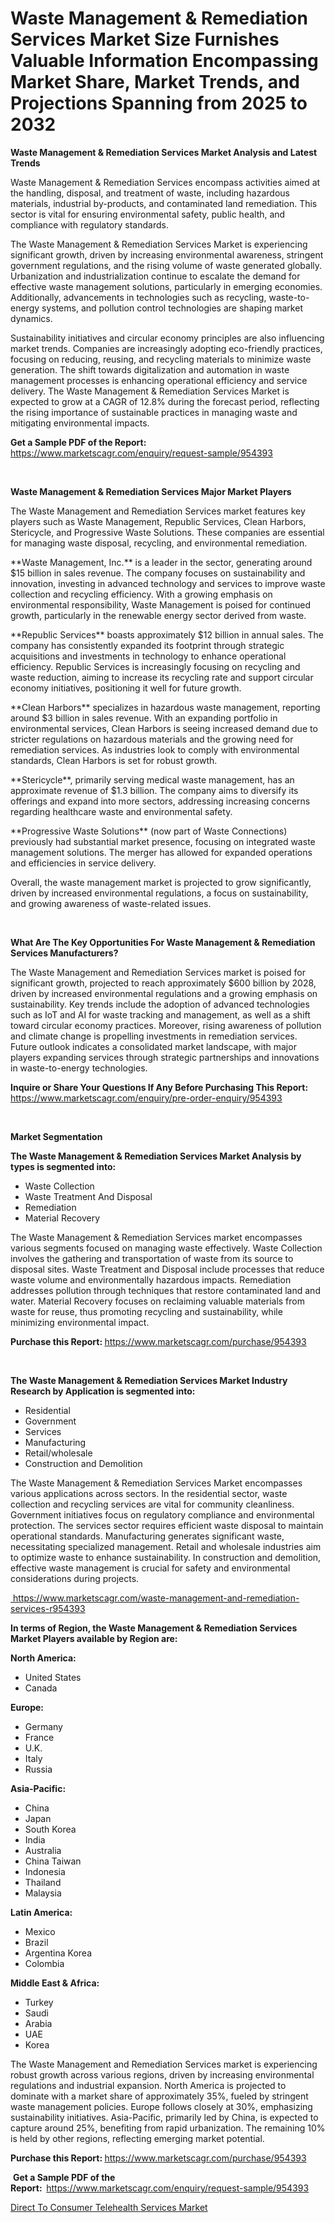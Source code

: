 <p><h1>Waste Management & Remediation Services Market Size Furnishes Valuable Information Encompassing Market Share, Market Trends, and Projections Spanning from 2025 to 2032</h1></p><p><strong>Waste Management & Remediation Services Market Analysis and Latest Trends</strong></p>
<p><p>Waste Management & Remediation Services encompass activities aimed at the handling, disposal, and treatment of waste, including hazardous materials, industrial by-products, and contaminated land remediation. This sector is vital for ensuring environmental safety, public health, and compliance with regulatory standards.</p><p>The Waste Management & Remediation Services Market is experiencing significant growth, driven by increasing environmental awareness, stringent government regulations, and the rising volume of waste generated globally. Urbanization and industrialization continue to escalate the demand for effective waste management solutions, particularly in emerging economies. Additionally, advancements in technologies such as recycling, waste-to-energy systems, and pollution control technologies are shaping market dynamics.</p><p>Sustainability initiatives and circular economy principles are also influencing market trends. Companies are increasingly adopting eco-friendly practices, focusing on reducing, reusing, and recycling materials to minimize waste generation. The shift towards digitalization and automation in waste management processes is enhancing operational efficiency and service delivery. The Waste Management & Remediation Services Market is expected to grow at a CAGR of 12.8% during the forecast period, reflecting the rising importance of sustainable practices in managing waste and mitigating environmental impacts.</p></p>
<p><strong>Get a Sample PDF of the Report:&nbsp;</strong> <a href="https://www.marketscagr.com/enquiry/request-sample/954393?utm_campaign=2942&utm_medium=2&utm_source=Github&utm_content=ia&utm_term=07032025&utm_id=waste-management-remediation-services">https://www.marketscagr.com/enquiry/request-sample/954393</a></p>
<p>&nbsp;</p>
<p><strong>Waste Management & Remediation Services Major Market Players</strong></p>
<p><p>The Waste Management and Remediation Services market features key players such as Waste Management, Republic Services, Clean Harbors, Stericycle, and Progressive Waste Solutions. These companies are essential for managing waste disposal, recycling, and environmental remediation.</p><p>**Waste Management, Inc.** is a leader in the sector, generating around $15 billion in sales revenue. The company focuses on sustainability and innovation, investing in advanced technology and services to improve waste collection and recycling efficiency. With a growing emphasis on environmental responsibility, Waste Management is poised for continued growth, particularly in the renewable energy sector derived from waste.</p><p>**Republic Services** boasts approximately $12 billion in annual sales. The company has consistently expanded its footprint through strategic acquisitions and investments in technology to enhance operational efficiency. Republic Services is increasingly focusing on recycling and waste reduction, aiming to increase its recycling rate and support circular economy initiatives, positioning it well for future growth.</p><p>**Clean Harbors** specializes in hazardous waste management, reporting around $3 billion in sales revenue. With an expanding portfolio in environmental services, Clean Harbors is seeing increased demand due to stricter regulations on hazardous materials and the growing need for remediation services. As industries look to comply with environmental standards, Clean Harbors is set for robust growth.</p><p>**Stericycle**, primarily serving medical waste management, has an approximate revenue of $1.3 billion. The company aims to diversify its offerings and expand into more sectors, addressing increasing concerns regarding healthcare waste and environmental safety.</p><p>**Progressive Waste Solutions** (now part of Waste Connections) previously had substantial market presence, focusing on integrated waste management solutions. The merger has allowed for expanded operations and efficiencies in service delivery.</p><p>Overall, the waste management market is projected to grow significantly, driven by increased environmental regulations, a focus on sustainability, and growing awareness of waste-related issues.</p></p>
<p>&nbsp;</p>
<p><strong>What Are The Key Opportunities For Waste Management & Remediation Services Manufacturers?</strong></p>
<p><p>The Waste Management and Remediation Services market is poised for significant growth, projected to reach approximately $600 billion by 2028, driven by increased environmental regulations and a growing emphasis on sustainability. Key trends include the adoption of advanced technologies such as IoT and AI for waste tracking and management, as well as a shift toward circular economy practices. Moreover, rising awareness of pollution and climate change is propelling investments in remediation services. Future outlook indicates a consolidated market landscape, with major players expanding services through strategic partnerships and innovations in waste-to-energy technologies.</p></p>
<p><strong>Inquire or Share Your Questions If Any Before Purchasing This Report:</strong> <a href="https://www.marketscagr.com/enquiry/pre-order-enquiry/954393?utm_campaign=2942&utm_medium=2&utm_source=Github&utm_content=ia&utm_term=07032025&utm_id=waste-management-remediation-services">https://www.marketscagr.com/enquiry/pre-order-enquiry/954393</a></p>
<p>&nbsp;</p>
<p><strong>Market Segmentation</strong></p>
<p><strong>The Waste Management & Remediation Services Market Analysis by types is segmented into:</strong></p>
<p><ul><li>Waste Collection</li><li>Waste Treatment And Disposal</li><li>Remediation</li><li>Material Recovery</li></ul></p>
<p><p>The Waste Management & Remediation Services market encompasses various segments focused on managing waste effectively. Waste Collection involves the gathering and transportation of waste from its source to disposal sites. Waste Treatment and Disposal include processes that reduce waste volume and environmentally hazardous impacts. Remediation addresses pollution through techniques that restore contaminated land and water. Material Recovery focuses on reclaiming valuable materials from waste for reuse, thus promoting recycling and sustainability, while minimizing environmental impact.</p></p>
<p><strong>Purchase this Report:&nbsp;</strong><a href="https://www.marketscagr.com/purchase/954393?utm_campaign=2942&utm_medium=2&utm_source=Github&utm_content=ia&utm_term=07032025&utm_id=waste-management-remediation-services">https://www.marketscagr.com/purchase/954393</a></p>
<p>&nbsp;</p>
<p><strong>The Waste Management & Remediation Services Market Industry Research by Application is segmented into:</strong></p>
<p><ul><li>Residential</li><li>Government</li><li>Services</li><li>Manufacturing</li><li>Retail/wholesale</li><li>Construction and Demolition</li></ul></p>
<p><p>The Waste Management & Remediation Services Market encompasses various applications across sectors. In the residential sector, waste collection and recycling services are vital for community cleanliness. Government initiatives focus on regulatory compliance and environmental protection. The services sector requires efficient waste disposal to maintain operational standards. Manufacturing generates significant waste, necessitating specialized management. Retail and wholesale industries aim to optimize waste to enhance sustainability. In construction and demolition, effective waste management is crucial for safety and environmental considerations during projects.</p></p>
<p><a href="https://www.marketscagr.com/waste-management-and-remediation-services-r954393?utm_campaign=2942&utm_medium=2&utm_source=Github&utm_content=ia&utm_term=07032025&utm_id=waste-management-remediation-services">&nbsp;https://www.marketscagr.com/waste-management-and-remediation-services-r954393</a></p>
<p><strong>In terms of Region, the Waste Management & Remediation Services Market Players available by Region are:</strong></p>
<p>
    <p> <strong> North America: </strong>
        <ul>
            <li>United States</li>
            <li>Canada</li>
        </ul>
        </p> 
    <p> <strong> Europe: </strong>
        <ul>
            <li>Germany</li>
            <li>France</li>
            <li>U.K.</li>
            <li>Italy</li>
            <li>Russia</li>
        </ul>
        </p> 
    <p> <strong> Asia-Pacific: </strong>
        <ul>
            <li>China</li>
            <li>Japan</li>
            <li>South Korea</li>
            <li>India</li>
            <li>Australia</li>
            <li>China Taiwan</li>
            <li>Indonesia</li>
            <li>Thailand</li>
            <li>Malaysia</li>
        </ul>
        </p> 
    <p> <strong> Latin America: </strong>
        <ul>
            <li>Mexico</li>
            <li>Brazil</li>
            <li>Argentina Korea</li>
            <li>Colombia</li>
        </ul>
        </p> 
    <p> <strong> Middle East & Africa: </strong>
        <ul>
            <li>Turkey</li>
            <li>Saudi</li>
            <li>Arabia</li>
            <li>UAE</li>
            <li>Korea</li>
        </ul>
    </p>
    </p>
<p><p>The Waste Management and Remediation Services market is experiencing robust growth across various regions, driven by increasing environmental regulations and industrial expansion. North America is projected to dominate with a market share of approximately 35%, fueled by stringent waste management policies. Europe follows closely at 30%, emphasizing sustainability initiatives. Asia-Pacific, primarily led by China, is expected to capture around 25%, benefiting from rapid urbanization. The remaining 10% is held by other regions, reflecting emerging market potential.</p></p>
<p><strong>Purchase this Report: </strong><a href="https://www.marketscagr.com/purchase/954393?utm_campaign=2942&utm_medium=2&utm_source=Github&utm_content=ia&utm_term=07032025&utm_id=waste-management-remediation-services">https://www.marketscagr.com/purchase/954393</a></p>
<p>&nbsp;<strong>Get a Sample PDF of the Report:&nbsp;&nbsp;</strong><a href="https://www.marketscagr.com/enquiry/request-sample/954393?utm_campaign=2942&utm_medium=2&utm_source=Github&utm_content=ia&utm_term=07032025&utm_id=waste-management-remediation-services">https://www.marketscagr.com/enquiry/request-sample/954393</a></p>
<p><strong></strong></p>
<p><p><a href="https://github.com/chkrselia/Market-Research-Report-List-1/blob/main/direct-to-consumer-telehealth-services-market.md?utm_campaign=2942&utm_medium=2&utm_source=Github&utm_content=ia&utm_term=07032025&utm_id=waste-management-remediation-services">Direct To Consumer Telehealth Services Market</a></p></p>